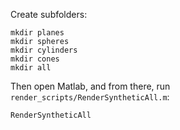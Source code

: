 Create subfolders:

```
mkdir planes
mkdir spheres
mkdir cylinders
mkdir cones
mkdir all
```

Then open Matlab, and from there, run `render_scripts/RenderSyntheticAll.m`:
```
RenderSyntheticAll
```